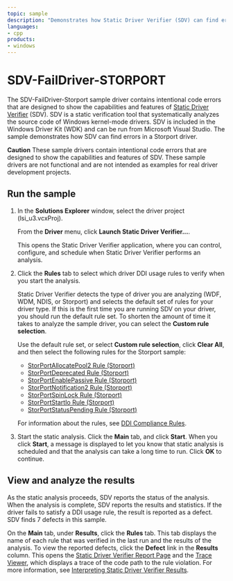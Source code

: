 ```yaml
---
topic: sample
description: "Demonstrates how Static Driver Verifier (SDV) can find errors in a Storport driver."
languages:
- cpp
products:
- windows
---
```


<!---
    name: SDV-FailDriver-STORPORT
    platform: KMDF
    language: cpp
    category: StaticDriverVerifier
    description: Demonstrates how Static Driver Verifier (SDV) can find errors in a Storport driver.
    samplefwlink: http://go.microsoft.com/fwlink/p/?LinkId=617997
--->

# SDV-FailDriver-STORPORT

The SDV-FailDriver-Storport sample driver contains intentional code errors that are designed to show the capabilities and features of [Static Driver Verifier](http://msdn.microsoft.com/en-us/library/windows/hardware/ff552808) (SDV). SDV is a static verification tool that systematically analyzes the source code of Windows kernel-mode drivers. SDV is included in the Windows Driver Kit (WDK) and can be run from Microsoft Visual Studio. The sample demonstrates how SDV can find errors in a Storport driver.

**Caution** These sample drivers contain intentional code errors that are designed to show the capabilities and features of SDV. These sample drivers are not functional and are not intended as examples for real driver development projects.

## Run the sample

1. In the **Solutions Explorer** window, select the driver project (lsi\_u3.vcxProj).

    From the **Driver** menu, click **Launch Static Driver Verifier...**.

    This opens the Static Driver Verifier application, where you can control, configure, and schedule when Static Driver Verifier performs an analysis.

1. Click the **Rules** tab to select which driver DDI usage rules to verify when you start the analysis.

    Static Driver Verifier detects the type of driver you are analyzing (WDF, WDM, NDIS, or Storport) and selects the default set of rules for your driver type. If this is the first time you are running SDV on your driver, you should run the default rule set. To shorten the amount of time it takes to analyze the sample driver, you can select the **Custom rule selection**.

    Use the default rule set, or select **Custom rule selection**, click **Clear All**, and then select the following rules for the Storport sample:

    - [StorPortAllocatePool2 Rule (Storport)](http://msdn.microsoft.com/en-us/library/windows/hardware/hh454259)
    - [StorPortDeprecated Rule (Storport)](http://msdn.microsoft.com/en-us/library/windows/hardware/hh454263)
    - [StorPortEnablePassive Rule (Storport)](http://msdn.microsoft.com/en-us/library/windows/hardware/hh454264)
    - [StorPortNotification2 Rule (Storport)](http://msdn.microsoft.com/en-us/library/windows/hardware/hh454268)
    - [StorPortSpinLock Rule (Storport)](http://msdn.microsoft.com/en-us/library/windows/hardware/hh454273)
    - [StorPortStartIo Rule (Storport)](http://msdn.microsoft.com/en-us/library/windows/hardware/hh454274)
    - [StorPortStatusPending Rule (Storport)](http://msdn.microsoft.com/en-us/library/windows/hardware/hh454275)

    For information about the rules, see [DDI Compliance Rules](http://msdn.microsoft.com/en-us/library/windows/hardware/ff552840).

1. Start the static analysis. Click the **Main** tab, and click **Start**. When you click **Start**, a message is displayed to let you know that static analysis is scheduled and that the analysis can take a long time to run. Click **OK** to continue.

## View and analyze the results

As the static analysis proceeds, SDV reports the status of the analysis. When the analysis is complete, SDV reports the results and statistics. If the driver fails to satisfy a DDI usage rule, the result is reported as a defect. SDV finds 7 defects in this sample.

On the **Main** tab, under **Results**, click the **Rules** tab. This tab displays the name of each rule that was verified in the last run and the results of the analysis. To view the reported defects, click the **Defect** link in the **Results** column. This opens the [Static Driver Verifier Report Page](http://msdn.microsoft.com/en-us/library/windows/hardware/ff552834) and the [Trace Viewer](http://msdn.microsoft.com/en-us/library/windows/hardware/ff544659), which displays a trace of the code path to the rule violation. For more information, see [Interpreting Static Driver Verifier Results](http://msdn.microsoft.com/en-us/library/windows/hardware/ff547228).